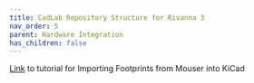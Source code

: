 ```yaml
---
title: CadLab Repository Structure for Rivanna 3
nav_order: 5
parent: Hardware Integration
has_children: false
---
```



[Link](https://myuva-my.sharepoint.com/:w:/g/personal/grt2ez_virginia_edu/EUOBiP9rCKpKgtjtbv8AurIBhKWTxw_TARXTIykQl25CnQ?e=JdH2P8) to tutorial for Importing Footprints from Mouser into KiCad